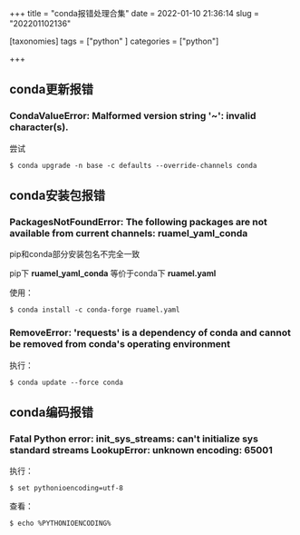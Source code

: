 +++
title = "conda报错处理合集"
date = 2022-01-10 21:36:14
slug = "202201102136"

[taxonomies]
tags = ["python" ]
categories = ["python"]

+++

<!-- more -->

## conda更新报错

### CondaValueError: Malformed version string '~': invalid character(s).

尝试

```
$ conda upgrade -n base -c defaults --override-channels conda
```



## conda安装包报错

### PackagesNotFoundError: The following packages are not available from current channels: ruamel_yaml_conda

pip和conda部分安装包名不完全一致

pip下 **ruamel_yaml_conda** 等价于conda下 **ruamel.yaml**

使用：

```
$ conda install -c conda-forge ruamel.yaml
```

### RemoveError: 'requests' is a dependency of conda and cannot be removed from conda's operating environment

执行：

```
$ conda update --force conda
```



## conda编码报错

### Fatal Python error: init_sys_streams: can't initialize sys standard streams LookupError: unknown encoding: 65001

执行：

```
$ set pythonioencoding=utf-8
```

查看：

```
$ echo %PYTHONIOENCODING%
```

